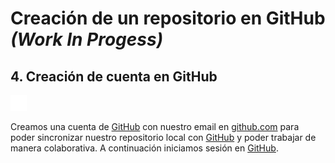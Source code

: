 # Creación de un repositorio en GitHub *(Work In Progess)*

## 4. Creación de cuenta en GitHub

<img src="../Git y GitHub/img/github-mark-white.svg" alt="Logo de GitHub" height="25">

Creamos una cuenta de [GitHub](../GLOSARIO.md#github) con nuestro email en [github.com](https://github.com/signup?ref_cta=Sign+up&ref_loc=header+logged+out&ref_page=%2F&source=header-home) para poder sincronizar nuestro repositorio local con [GitHub](../GLOSARIO.md#github) y poder trabajar de manera colaborativa. A continuación iniciamos sesión en [GitHub](../GLOSARIO.md#github).